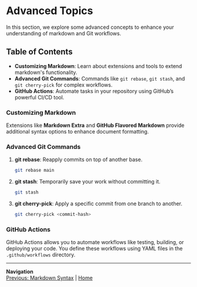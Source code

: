 # Advanced Topics

In this section, we explore some advanced concepts to enhance your understanding of markdown and Git workflows.

## Table of Contents
- **Customizing Markdown**: Learn about extensions and tools to extend markdown's functionality.
- **Advanced Git Commands**: Commands like `git rebase`, `git stash`, and `git cherry-pick` for complex workflows.
- **GitHub Actions**: Automate tasks in your repository using GitHub’s powerful CI/CD tool.

### Customizing Markdown
Extensions like **Markdown Extra** and **GitHub Flavored Markdown** provide additional syntax options to enhance document formatting.

### Advanced Git Commands
1. **git rebase**: Reapply commits on top of another base.
   ```bash
   git rebase main
   ```
2. **git stash**: Temporarily save your work without committing it.
   ```bash
   git stash
   ```
3. **git cherry-pick**: Apply a specific commit from one branch to another.
   ```bash
   git cherry-pick <commit-hash>
   ```

### GitHub Actions
GitHub Actions allows you to automate workflows like testing, building, or deploying your code. You define these workflows using YAML files in the `.github/workflows` directory.

---

**Navigation**  
[Previous: Markdown Syntax](markdown-syntax.md) | [Home](README.md)
